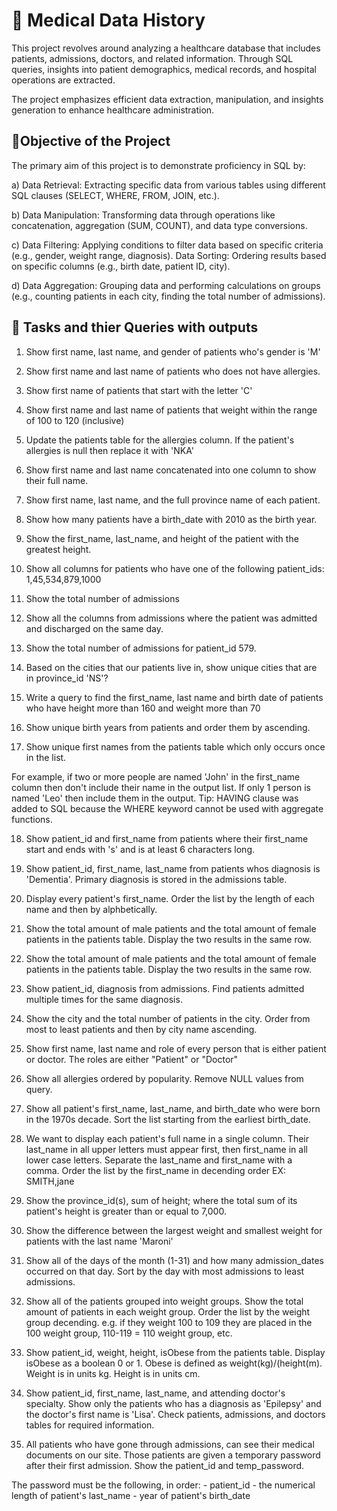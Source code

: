 
# 🏥 Medical Data History

This project revolves around analyzing a healthcare database that includes patients, admissions, doctors, and related information. Through SQL queries, insights into patient demographics, medical records, and hospital operations are extracted. 

The project emphasizes efficient data extraction, manipulation, and insights generation to enhance healthcare administration.


## 🎯Objective of the Project

The primary aim of this project is to demonstrate proficiency in SQL by:

a) Data Retrieval: Extracting specific data from various tables using different SQL clauses (SELECT, WHERE, FROM, JOIN, etc.).

b) Data Manipulation: Transforming data through operations like concatenation, aggregation (SUM, COUNT), and data type conversions.

c) Data Filtering: Applying conditions to filter data based on specific criteria (e.g., gender, weight range, diagnosis).
Data Sorting: Ordering results based on specific columns (e.g., birth date, patient ID, city).

d) Data Aggregation: Grouping data and performing calculations on groups (e.g., counting patients in each city, finding the total number of admissions).


## 📝 Tasks and thier Queries with outputs

1. Show first name, last name, and gender of patients who's gender is 'M'


2. Show first name and last name of patients who does not have allergies.

3. Show first name of patients that start with the letter 'C'

4. Show first name and last name of patients that weight within the range of 100 to 120 (inclusive)

5. Update the patients table for the allergies column. If the patient's allergies is null then replace it with 'NKA'

6. Show first name and last name concatenated into one column to show their full name.

7. Show first name, last name, and the full province name of each patient.

8. Show how many patients have a birth_date with 2010 as the birth year.

9. Show the first_name, last_name, and height of the patient with the greatest height.

10. Show all columns for patients who have one of the following patient_ids: 1,45,534,879,1000

11. Show the total number of admissions

12. Show all the columns from admissions where the patient was admitted and discharged on the same day.

13. Show the total number of admissions for patient_id 579.

14. Based on the cities that our patients live in, show unique cities that are in province_id 'NS'?

15. Write a query to find the first_name, last name and birth date of patients who have height more than 160 and weight more than 70

16. Show unique birth years from patients and order them by ascending.

17. Show unique first names from the patients table which only occurs once in the list.
  
For example, if two or more people are named 'John' in the first_name column then don't include their name in the output list. If only 1 person is named 'Leo' then include them in the output. Tip: HAVING clause was added to SQL because the WHERE keyword cannot be used with aggregate functions.

18. Show patient_id and first_name from patients where their first_name start and ends with 's' and is at least 6 characters long.

19. Show patient_id, first_name, last_name from patients whos diagnosis is 'Dementia'.   Primary diagnosis is stored in the admissions table.

20. Display every patient's first_name. Order the list by the length of each name and then by alphbetically.

21. Show the total amount of male patients and the total amount of female patients in the patients table. Display the two results in the same row.

22. Show the total amount of male patients and the total amount of female patients in the patients table. Display the two results in the same row.

23. Show patient_id, diagnosis from admissions. Find patients admitted multiple times for the same diagnosis.

24. Show the city and the total number of patients in the city. Order from most to least patients and then by city name ascending.

25. Show first name, last name and role of every person that is either patient or doctor.    The roles are either "Patient" or "Doctor"

26. Show all allergies ordered by popularity. Remove NULL values from query.

27. Show all patient's first_name, last_name, and birth_date who were born in the 1970s decade. Sort the list starting from the earliest birth_date.

28. We want to display each patient's full name in a single column. Their last_name in all upper letters must appear first, then first_name in all lower case letters. Separate the last_name and first_name with a comma. Order the list by the first_name in decending order    EX: SMITH,jane

29. Show the province_id(s), sum of height; where the total sum of its patient's height is greater than or equal to 7,000.

30. Show the difference between the largest weight and smallest weight for patients with the last name 'Maroni'

31. Show all of the days of the month (1-31) and how many admission_dates occurred on that day. Sort by the day with most admissions to least admissions.

32. Show all of the patients grouped into weight groups. Show the total amount of patients in each weight group. Order the list by the weight group decending. e.g. if they weight 100 to 109 they are placed in the 100 weight group, 110-119 = 110 weight group, etc.

33. Show patient_id, weight, height, isObese from the patients table. Display isObese as a boolean 0 or 1. Obese is defined as weight(kg)/(height(m). Weight is in units kg. Height is in units cm.

34. Show patient_id, first_name, last_name, and attending doctor's specialty. Show only the patients who has a diagnosis as 'Epilepsy' and the doctor's first name is 'Lisa'. Check patients, admissions, and doctors tables for required information.

35. All patients who have gone through admissions, can see their medical documents on our site. Those patients are given a temporary password after their first admission. Show the patient_id and temp_password.

   The password must be the following, in order:
    - patient_id
    - the numerical length of patient's last_name
    - year of patient's birth_date


